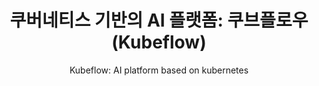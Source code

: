 ---
layout: post
title: "쿠버네티스 기반의 AI 플랫폼: 쿠브플로우(Kubeflow)"
subtitle: "Kubeflow: AI platform based on kubernetes"
category: devlog
tags: kubeflow kubernetes AI ML 
---